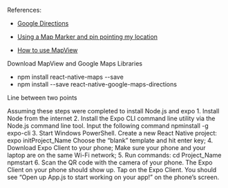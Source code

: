 References:

   - [Google Directions](https://snack.expo.io/HkjlCvVM4)

   - [Using a Map Marker and pin pointing my location](https://snack.expo.io/SkqC-nNs-)

   - [How to use MapView](https://medium.com/nycdev/create-a-react-native-app-with-google-map-using-expo-io-68041252023d)

Download MapView and Google Maps Libraries
- npm install react-native-maps --save
- npm install --save react-native-google-maps-directions

Line between two points

Assuming these steps were completed to install Node.js and expo
1.
Install Node from the internet
2.
Install the Expo CLI command line utility via the Node.js command line tool.
Input the following command
npminstall -g expo-cli
3.
Start Windows PowerShell. Create a new React Native project:
expo initProject_Name
Choose the “blank” template and hit enter key;
4.
Download Expo Client to your phone; Make sure your phone and your laptop are on the same Wi-Fi network;
5.
Run commands:
cd Project_Name
npmstart
6.
Scan the QR code with the camera of your phone. The Expo Client on your phone should show up. Tap on the Expo Client. You should see “Open up App.js to start working on your app!” on the phone’s screen.
